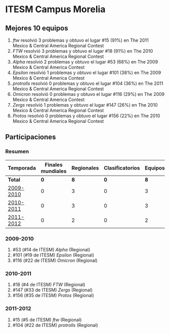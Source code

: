 # ITESM Campus Morelia

## Mejores 10 equipos

1. _ftw_ resolvió 3 problemas y obtuvo el lugar #15 (91%) en The 2011 Mexico & Central America Regional Contest
1. _FTW_ resolvió 3 problemas y obtuvo el lugar #18 (91%) en The 2010 Mexico & Central America Regional Contest
1. _Alpha_ resolvió 2 problemas y obtuvo el lugar #53 (68%) en The 2009 Mexico & Central America Contest
1. _Epsilon_ resolvió 1 problemas y obtuvo el lugar #101 (38%) en The 2009 Mexico & Central America Contest
1. _protrolls_ resolvió 0 problemas y obtuvo el lugar #104 (36%) en The 2011 Mexico & Central America Regional Contest
1. _Omicron_ resolvió 0 problemas y obtuvo el lugar #116 (29%) en The 2009 Mexico & Central America Contest
1. _Zergs_ resolvió 1 problemas y obtuvo el lugar #147 (26%) en The 2010 Mexico & Central America Regional Contest
1. _Protos_ resolvió 0 problemas y obtuvo el lugar #156 (22%) en The 2010 Mexico & Central America Regional Contest

## Participaciones

### Resumen

| Temporada | Finales mundiales | Regionales | Clasificatorios | Equipos |
| --- | --- | --- | --- | --- |
| **Total** | **0** | **8** | **0** | **8** |
| [2009-2010](#2009-2010) | 0 | 3 | 0 | 3 |
| [2010-2011](#2010-2011) | 0 | 3 | 0 | 3 |
| [2011-2012](#2011-2012) | 0 | 2 | 0 | 2 |

### 2009-2010

1. #53 (#14 de ITESM) _Alpha_ (Regional)
1. #101 (#19 de ITESM) _Epsilon_ (Regional)
1. #116 (#22 de ITESM) _Omicron_ (Regional)

### 2010-2011

1. #18 (#4 de ITESM) _FTW_ (Regional)
1. #147 (#33 de ITESM) _Zergs_ (Regional)
1. #156 (#35 de ITESM) _Protos_ (Regional)

### 2011-2012

1. #15 (#5 de ITESM) _ftw_ (Regional)
1. #104 (#22 de ITESM) _protrolls_ (Regional)



